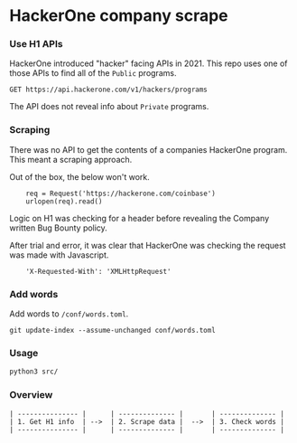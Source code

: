 # HackerOne company scrape

### Use H1 APIs

HackerOne introduced "hacker" facing APIs in 2021.  This repo uses one of those APIs to find all of the `Public` programs.  

```
GET https://api.hackerone.com/v1/hackers/programs
```

The API does not reveal info about `Private` programs.

### Scraping

There was no API to get the contents of a companies HackerOne program.  This meant a scraping approach.

Out of the box, the below won't work.

```
    req = Request('https://hackerone.com/coinbase')
    urlopen(req).read()
```

Logic on H1 was checking for a header before revealing the Company written Bug Bounty policy.  

After trial and error, it was clear that HackerOne was checking the request was made with Javascript.
```
    'X-Requested-With': 'XMLHttpRequest'
```
### Add words

Add words to `/conf/words.toml`.

```
git update-index --assume-unchanged conf/words.toml
```

### Usage

```zsh
python3 src/
```

### Overview

```
| --------------- |      | -------------- |       | -------------- |
| 1. Get H1 info  | -->  | 2. Scrape data |  -->  | 3. Check words | 
| --------------- |      | -------------- |       | -------------- |
```

